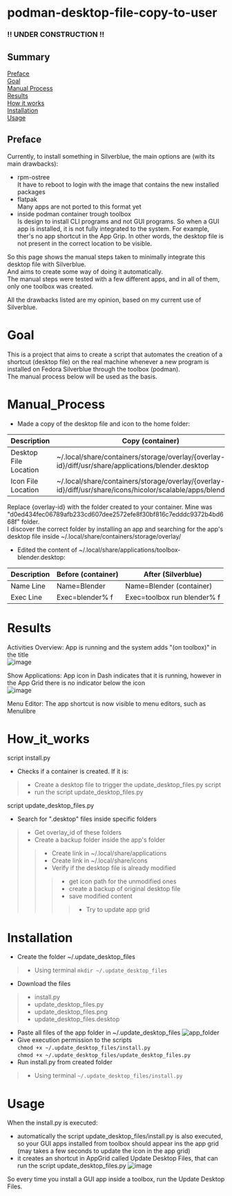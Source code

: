 # podman-desktop-file-copy-to-user

### !! UNDER CONSTRUCTION !!

## Summary
[Preface](./README.md#Preface)  
[Goal](./README.md#Goal)  
[Manual Process](./README.md#Manual_Process)  
[Results](./README.md#Results)  
[How it works](./README.md#How_it_works)  
[Installation](./README.md#Installation)  
[Usage](./README.md#Usage)  



## Preface

Currently, to install something in Silverblue, the main options are (with its main drawbacks):
- rpm-ostree  
It have to reboot to login with the image that contains the new installed packages
- flatpak  
Many apps are not ported to this format yet
- inside podman container trough toolbox  
Is design to install CLI programs and not GUI programs. So when a GUI app is installed, it is not fully integrated to the system. For example, ther's no app shortcut in the App Grip. In other words, the desktop file is not present in the correct location to be visible.

So this page shows the manual steps taken to minimally integrate this desktop file with Silverblue.  
And aims to create some way of doing it automatically.  
The manual steps were tested with a few different apps, and in all of them, only one toolbox was created.

All the drawbacks listed are my opinion, based on my current use of Silverblue. 

# Goal
This is a project that aims to create a script that automates the creation of a shortcut (desktop file) on the real machine whenever a new program is installed on Fedora Silverblue through the toolbox (podman).  
The manual process below will be used as the basis.

# Manual_Process

- Made a copy of the desktop file and icon to the home folder:

| Description 	| Copy (container) 	| Paste (Silverblue) 	|
|-	|-	|-	|
| Desktop File Location 	| ~/.local/share/containers/storage/overlay/{overlay-id}/diff/usr/share/applications/blender.desktop 	| ~/.local/share/applications/toolbox-blender.desktop 	|
| Icon File Location 	| ~/.local/share/containers/storage/overlay/{overlay-id}/diff/usr/share/icons/hicolor/scalable/apps/blender.svg 	| /home/realgrm/.local/share/icons/hicolor/scalable/apps/toolbox/blender.svg 	|

Replace {overlay-id} with the folder created to your container. Mine was "d0ed434fec06789afb233cd607dee2572efe8f30bf816c7edddc9372b4bd668f" folder.  
I discover the correct folder by installing an app and searching for the app's desktop file inside ~/.local/share/containers/storage/overlay/  

- Edited the content of ~/.local/share/applications/toolbox-blender.desktop:

| Description 	| Before (container) 	| After (Silverblue) 	|
|-	|-	|-	|
| Name Line 	| Name=Blender 	| Name=Blender (container) 	|
| Exec Line 	| Exec=blender% f 	| Exec=toolbox run blender% f 	|

 # Results
 
Activities Overview: App is running and the system adds "(on toolbox)" in the title   
![image](https://user-images.githubusercontent.com/23300290/98615310-0ca01f00-22d9-11eb-853a-f9b45b307b42.png)

Show Applications: App icon in Dash indicates that it is running, however in the App Grid there is no indicator below the icon  
![image](https://user-images.githubusercontent.com/23300290/98615618-d616d400-22d9-11eb-8fce-3e3d3c09ffaa.png)

Menu Editor: The app shortcut is now visible to menu editors, such as Menulibre

# How_it_works
script install.py
- Checks if a container is created. If it is:
>- Create a desktop file to trigger the update_desktop_files.py script
>- run the script update_desktop_files.py


script update_desktop_files.py

- Search for ".desktop" files inside specific folders
>- Get overlay_id of these folders
>- Create a backup folder inside the app's folder
>>- Create link in ~/.local/share/applications
>>- Create link in ~/.local/share/icons
>>- Verify if the desktop file is already modified
>>>- get icon path for the unmodified ones
>>>- create a backup of original desktop file
>>>- save modified content
>>>>- Try to update app grid

# Installation

- Create the folder ~/.update_desktop_files
>- Using terminal 
`mkdir ~/.update_desktop_files`
- Download the files
>- install.py
>- update_desktop_files.py
>- update_desktop_files.png
>- update_desktop_files.desktop
- Paste all files of the app folder in ~/.update_desktop_files
![app_folder](https://user-images.githubusercontent.com/23300290/99392225-2255ab80-28ba-11eb-9615-89a62f13c0ed.png)
- Give execution permission to the scripts  
`chmod +x ~/.update_desktop_files/install.py`  
`chmod +x ~/.update_desktop_files/update_desktop_files.py`
- Run install.py from created folder
>- Using terminal `~/.update_desktop_files/install.py`

# Usage

When the install.py is executed:
- automatically the script update_desktop_files/install.py is also executed, so your GUI apps installed from toolbox should appear ins the app grid (may takes a few seconds to update the icon in the app grid)
- it creates an shortcut in AppGrid called Update Desktop Files, that can run the script update_desktop_files.py
![image](https://user-images.githubusercontent.com/23300290/99393880-c2accf80-28bc-11eb-8815-8b063d499fb7.png)

So every time you install a GUI app inside a toolbox, run the Update Desktop Files.

